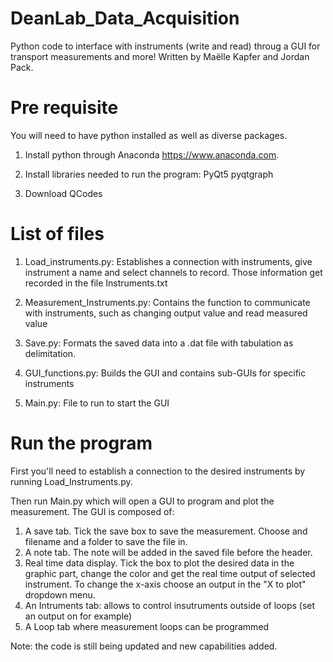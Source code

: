 # DeanLab_Data_Acquisition

Python code to interface with instruments (write and read) throug a GUI for transport measurements and more!
Written by Maëlle Kapfer and Jordan Pack.

# Pre requisite

You will need to have python installed as well as diverse packages.
1. Install python through Anaconda https://www.anaconda.com.

2. Install libraries needed to run the program:
  PyQt5
  pyqtgraph
  
3. Download QCodes 

# List of files

1. Load_instruments.py: Establishes a connection with instruments, give instrument a name and select channels to record. Those information get recorded in the file Instruments.txt

2. Measurement_Instruments.py: Contains the function to communicate with instruments, such as changing output value and read measured value

3. Save.py: Formats the saved data into a .dat file with tabulation as delimitation. 

4. GUI_functions.py: Builds the GUI and contains sub-GUIs for specific instruments

5. Main.py: File to run to start the GUI

# Run the program

First you'll need to establish a connection to the desired instruments by running Load_Instruments.py.

Then run Main.py which will open a GUI to program and plot the measurement. The GUI is composed of:
1. A save tab. Tick the save box to save the measurement. Choose and filename and a folder to save the file in.
2. A note tab. The note will be added in the saved file before the header.
3. Real time data display. Tick the box to plot the desired data in the graphic part, change the color and get the real time output of selected instrument. To change the x-axis choose an output in the "X to plot" dropdown menu.
4. An Intruments tab: allows to control insutruments outside of loops (set an output on for example)
5. A Loop tab where measurement loops can be programmed
  
  
Note: the code is still being updated and new capabilities added.
